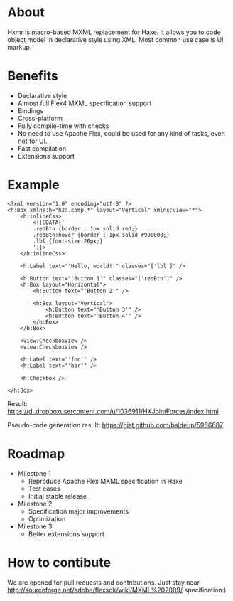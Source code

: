 About
====

Hxmr is macro-based MXML replacement for Haxe. It allows you to code object model in declarative style using XML.
Most common use case is UI markup. 

Benefits
====
- Declarative style
- Almost full Flex4 MXML specification support
- Bindings
- Cross-platform
- Fully compile-time with checks
- No need to use Apache Flex, could be used for any kind of tasks, even not for UI.
- Fast compilation
- Extensions support

Example
====
```mxml
<?xml version="1.0" encoding="utf-8" ?>
<h:Box xmlns:h="h2d.comp.*" layout="Vertical" xmlns:view="*">
	<h:inlineCss>
		<![CDATA['
		.redBtn {border : 1px solid red;} 
		.redBtn:hover {border : 1px solid #990000;}
		.lbl {font-size:26px;}
		']]>
	</h:inlineCss>
	
	<h:Label text="'Hello, world!'" classes="['lbl']" />
	
	<h:Button text="'Button 1'" classes="['redBtn']" />
	<h:Box layout="Horizontal">
		<h:Button text="'Button 2'" />
		
		<h:Box layout="Vertical">
			<h:Button text="'Button 3'" />
			<h:Button text="'Button 4'" />
		</h:Box>
	</h:Box>
	
	<view:CheckboxView />
	<view:CheckboxView />
	
	<h:Label text="'foo'" />
	<h:Label text="'bar'" />
	
	<h:Checkbox />
	
</h:Box>
```

Result: https://dl.dropboxusercontent.com/u/1036911/HXJointForces/index.html

Pseudo-code generation result: https://gist.github.com/bsideup/5966687

Roadmap
====
- Milestone 1
  - Reproduce Apache Flex MXML specification in Haxe
  - Test cases
  - Initial stable release
- Milestone 2
  - Specification major improvements 
  - Optimization
- Milestone 3
  - Better extensions support

How to contibute
====
We are opened for pull requests and contributions. Just stay near http://sourceforge.net/adobe/flexsdk/wiki/MXML%202009/ specification:)
